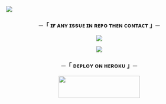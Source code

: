 <img src="https://readme-typing-svg.herokuapp.com?color=FF0000&width=420&lines=🧋+Ⓢ︎Ⓨ︎Ⓢ︎Ⓣ︎Ⓔ︎Ⓜ︎+Ⓜ︎Ⓤ︎Ⓢ︎Ⓘ︎Ⓒ︎+🧋">

<h3 align="center">
    ─「 ɪғ ᴀɴʏ ɪssᴜᴇ ɪɴ ʀᴇᴘᴏ ᴛʜᴇɴ ᴄᴏɴᴛᴀᴄᴛ 」─
</h3>

<p align="center">
<a href="https://telegram.me/Its_deep_ydv"><img src="https://img.shields.io/badge/-Deep-blue.svg?style=for-the-badge&logo=Telegram"></a>
</p>

<p align="center">
<a href="https://telegram.me/Its_vikky_yadv"><img src="https://img.shields.io/badge/-Vikky-blue.svg?style=for-the-badge&logo=Telegram"></a>
</p>



<h3 align="center">
    ─「 ᴅᴇᴩʟᴏʏ ᴏɴ ʜᴇʀᴏᴋᴜ 」─
</h3>

<p align="center"><a href="https://dashboard.heroku.com/new?template=https://github.com/harsh969339/HARSH_MUSIC"> <img src="https://img.shields.io/badge/Deploy%20On%20Heroku-00FFFF?style=for-the-badge&logo=heroku" width="220" height="60"/></a></p>
